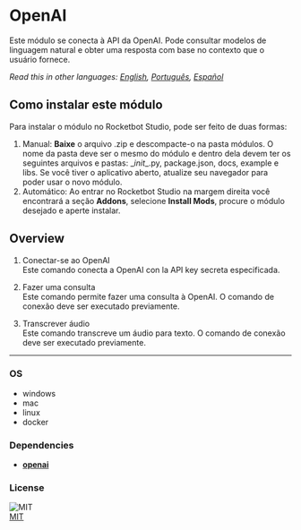 # OpenAI
  
Este módulo se conecta à API da OpenAI. Pode consultar modelos de linguagem natural e obter uma resposta com base no contexto que o usuário fornece.  

*Read this in other languages: [English](README.md), [Português](README.pr.md), [Español](README.es.md)*

## Como instalar este módulo
  
Para instalar o módulo no Rocketbot Studio, pode ser feito de duas formas:
1. Manual: __Baixe__ o arquivo .zip e descompacte-o na pasta módulos. O nome da pasta deve ser o mesmo do módulo e dentro dela devem ter os seguintes arquivos e pastas: \__init__.py, package.json, docs, example e libs. Se você tiver o aplicativo aberto, atualize seu navegador para poder usar o novo módulo.
2. Automático: Ao entrar no Rocketbot Studio na margem direita você encontrará a seção **Addons**, selecione **Install Mods**, procure o módulo desejado e aperte instalar.  


## Overview


1. Conectar-se ao OpenAI  
Este comando conecta a OpenAI con la API key secreta especificada.

2. Fazer uma consulta  
Este comando permite fazer uma consulta à OpenAI. O comando de conexão deve ser executado previamente.

3. Transcrever áudio  
Este comando transcreve um áudio para texto. O comando de conexão deve ser executado previamente.




----
### OS

- windows
- mac
- linux
- docker

### Dependencies
- [**openai**](https://pypi.org/project/openai/)
### License
  
![MIT](https://camo.githubusercontent.com/107590fac8cbd65071396bb4d04040f76cde5bde/687474703a2f2f696d672e736869656c64732e696f2f3a6c6963656e73652d6d69742d626c75652e7376673f7374796c653d666c61742d737175617265)  
[MIT](http://opensource.org/licenses/mit-license.ph)
